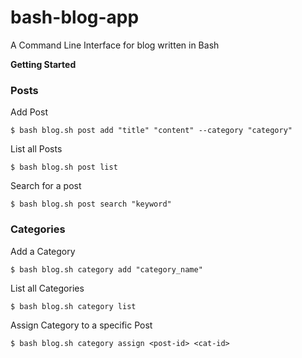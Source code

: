 # bash-blog-app
A Command Line Interface for blog written in Bash


**Getting Started**

### Posts
Add Post
```
$ bash blog.sh post add "title" "content" --category "category"
```

List all Posts
```
$ bash blog.sh post list
```

Search for a post
```
$ bash blog.sh post search "keyword"
```


### Categories
Add a Category
```
$ bash blog.sh category add "category_name"
```

List all Categories
```
$ bash blog.sh category list
```

Assign Category to a specific Post
```
$ bash blog.sh category assign <post-id> <cat-id>
```